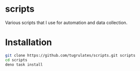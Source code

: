 # scripts

Various scripts that I use for automation and data collection.

# Installation

```sh
git clone https://github.com/tugrulates/scripts.git scripts
cd scripts
deno task install
```
